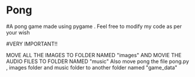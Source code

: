 # Pong
#A pong game made using pygame . Feel free to modify my  code as per your wish


#VERY IMPORTANT!!

MOVE ALL THE IMAGES TO FOLDER NAMED "images"
AND MOVIE THE AUDIO FILES TO FOLDER NAMED "music"
Also move pong the file pong.py , images folder and music folder to another folder named  "game_data"
